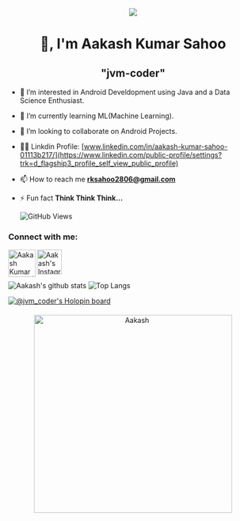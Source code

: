 <div align="center">
    <img src="https://c.tenor.com/FqcZUqm1DtAAAAAi/hi-hello.gif"/>
</div>

<!---
jvm-coder/jvm-coder is a ✨ special ✨ repository because its `README.md` (this file) appears on your GitHub profile.
You can click the Preview link to take a look at your changes.
--->

<h1 align="center">👋, I'm  Aakash Kumar Sahoo</h1>

<h2 align="center">"jvm-coder"</h2>

- 👀 I’m interested in Android Develdopment using Java and a Data Science Enthusiast.

- 🌱 I’m currently learning ML(Machine Learning).

- 💞️ I’m looking to collaborate on Android Projects.

- 👨‍💻 Linkdin Profile: [www.linkedin.com/in/aakash-kumar-sahoo-01113b217/](https://www.linkedin.com/public-profile/settings?trk=d_flagship3_profile_self_view_public_profile)

- 📫 How to reach me **rksahoo2806@gmail.com**

- ⚡ Fun fact **Think Think Think...**

    ![GitHub Views](https://komarev.com/ghpvc/?username=jvm-coder&color=brightgreen&style=flat)

<h3 align="left">Connect with me:</h3>

[<img align="left" alt="Aakash Kumar Sahoo | LinkedIn" width="55px" src="https://user-images.githubusercontent.com/54509629/135730249-efac72bc-a6e2-4d31-a693-864bbbc2afac.gif" />](https://www.linkedin.com/in/aakash-kumar-sahoo-01113b217/)
 
<a href="https://www.instagram.com/assassin.java/" target="blank"><img align="center" src="https://c.tenor.com/ebEdsaqwQqgAAAAi/instagram-gif.gif" alt="Aakash's Instagram" height="50" width="50" /></a>




![Aakash's github stats](https://github-readme-stats.vercel.app/api?username=jvm-coder&show_icons=true&theme=radical)
![Top Langs](https://github-readme-stats.vercel.app/api/top-langs/?username=jvm-coder&layout=compact&theme=radical)

[![@jvm_coder's Holopin board](https://holopin.io/api/user/board?user=jvm_coder)](https://holopin.io/@jvm_coder)

<p style="margin: 20px 20px 20px 20px" align="center">
    <img src="https://user-images.githubusercontent.com/54509629/135729677-82e1d8b4-5179-4d50-b428-c0413e23d1f2.gif" alt="Aakash" width=400px/>
</p>
